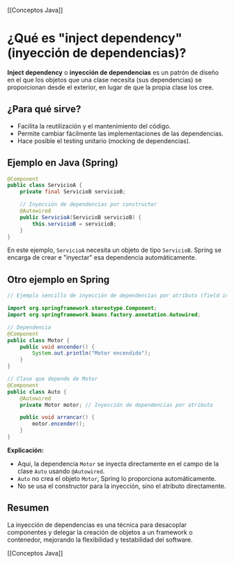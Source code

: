 [[Conceptos Java]]
# ¿Qué es "inject dependency" (inyección de dependencias)?

**Inject dependency** o **inyección de dependencias** es un patrón de diseño en el que los objetos que una clase necesita (sus dependencias) se proporcionan desde el exterior, en lugar de que la propia clase los cree.

## ¿Para qué sirve?
- Facilita la reutilización y el mantenimiento del código.
- Permite cambiar fácilmente las implementaciones de las dependencias.
- Hace posible el testing unitario (mocking de dependencias).

## Ejemplo en Java (Spring)

```java
@Component
public class ServicioA {
    private final ServicioB servicioB;

    // Inyección de dependencias por constructor
    @Autowired
    public ServicioA(ServicioB servicioB) {
        this.servicioB = servicioB;
    }
}
```

En este ejemplo, `ServicioA` necesita un objeto de tipo `ServicioB`. Spring se encarga de crear e "inyectar" esa dependencia automáticamente.


## Otro ejemplo en Spring

```java
// Ejemplo sencillo de inyección de dependencias por atributo (field injection) en Spring

import org.springframework.stereotype.Component;
import org.springframework.beans.factory.annotation.Autowired;

// Dependencia
@Component
public class Motor {
    public void encender() {
        System.out.println("Motor encendido");
    }
}

// Clase que depende de Motor
@Component
public class Auto {
    @Autowired
    private Motor motor; // Inyección de dependencias por atributo

    public void arrancar() {
        motor.encender();
    }
}
```

**Explicación:**

- Aquí, la dependencia `Motor` se inyecta directamente en el campo de la clase `Auto` usando `@Autowired`.
- `Auto` no crea el objeto `Motor`, Spring lo proporciona automáticamente.
- No se usa el constructor para la inyección, sino el atributo directamente.
## Resumen

La inyección de dependencias es una técnica para desacoplar componentes y delegar la creación de objetos a un framework o contenedor, mejorando la flexibilidad y testabilidad del software.

[[Conceptos Java]]
